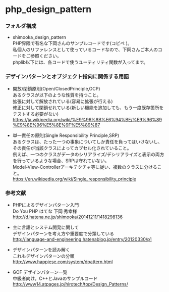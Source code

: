 # php_design_pattern

### フォルダ構成
* shimooka_design_pattern<br> PHP界隈で有名な下岡さんのサンプルコードです(コピペ
  )。<br>私個人のリファレンスとして使っているコードなので、下岡さんご本人のコードをご参照ください。<br>phplib以下には、各コードで使うユーティリティ関数が入ってます。

### デザインパターンとオブジェクト指向に関係する用語
* 開放/閉鎖原則(Open/ClosedPrinciple,OCP)<br>あるクラスが以下のような性質を持つこと。<br>拡張に対して解放されている(容易に拡張が行える)
<br>修正に対して閉鎖せれている(新しい機能を追加しても、もう一度既存箇所をテストする必要がない)<br>
https://ja.wikipedia.org/wiki/%E9%96%8B%E6%94%BE/%E9%96%89%E9%8E%96%E5%8E%9F%E5%89%87

* 単一責任の原則(Single Responsibility Principle,SRP)<br>あるクラスは、たった一つの事象についてしか責任を負ってはいけないし、<br>その責任が当該クラスによってカプセル化されていること。<br>例えば、一つのクラスがデータのシリアライズ/デシリアライズと表示の両方を行っているような場合、SRPは守れていない。<br>Model-View-Controllerアーキテクチャ等に従い、複数のクラスに分けること。<br>https://en.wikipedia.org/wiki/Single_responsibility_principle




### 参考文献
* PHPによるデザインパターン入門<br>Do You PHP はてな 下岡 秀幸様<br> http://d.hatena.ne.jp/shimooka/20141211/1418298136

* 主に言語とシステム開発に関して<br>デザインパターンを考え方や重要度で分類している<br>http://language-and-engineering.hatenablog.jp/entry/20120330/p1

* デザインパターンを読み解く<br>これもデザインパターンの分類<br>http://www.happiese.com/system/dpattern.html

* GOF デザインパターン一覧<br>中級者向け。C++とJavaのサンプルコード <br>http://www14.atpages.jp/hirotech/top/Design_Patterns/
